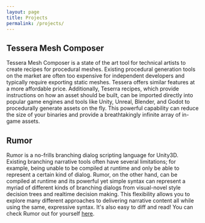```yaml
---
layout: page
title: Projects
permalink: /projects/
---
```


## Tessera Mesh Composer

Tessera Mesh Composer is a state of the art tool for technical artists to create recipes for procedural meshes. Existing procedural generation tools on the market are often too expensive for independent developers and typically require exporting static meshes. Tessera offers similar features at a more affordable price. Additionally, Teserra recipes, which provide instructions on how an asset should be built, can be imported directly into popular game engines and tools like Unity, Unreal, Blender, and Godot to procedurally generate assets on the fly. This powerful capability can reduce the size of your binaries and provide a breathtakingly infinite array of in-game assets.

## Rumor

Rumor is a no-frills branching dialog scripting language for Unity3D. Existing branching narrative tools often have several limitations; for example, being unable to be compiled at runtime and only be able to represent a certain kind of dialog. Rumor, on the other hand, can be compiled at runtime and its powerful yet simple syntax can represent a myriad of different kinds of branching dialogs from visual-novel style decision trees and realtime decision making. This flexibility allows you to explore many different approaches to delivering narrative content all while using the same, expressive syntax. It's also easy to diff and read! You can check Rumor out for yourself [here](https://github.com/exodrifter/unity-rumor).
